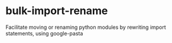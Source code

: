 # bulk-import-rename
Facilitate moving or renaming python modules by rewriting import statements, using google-pasta
